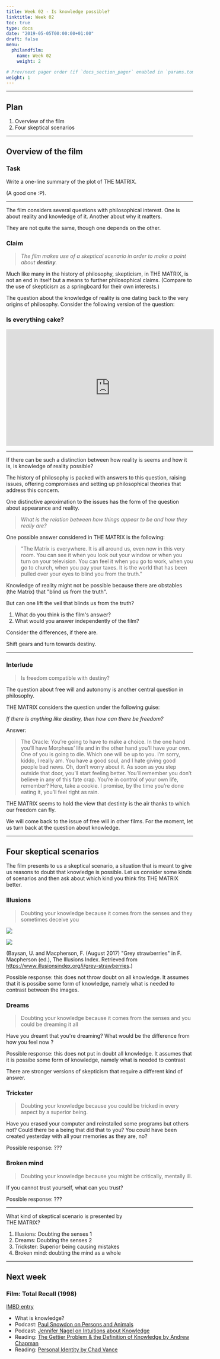 ```yaml
---
title: Week 02 - Is knowledge possible?
linktitle: Week 02 
toc: true
type: docs
date: "2019-05-05T00:00:00+01:00"
draft: false
menu:
  philandfilm:
    name: Week 02
    weight: 2

# Prev/next pager order (if `docs_section_pager` enabled in `params.toml`)
weight: 1
---
```


---

## Plan

1.  Overview of the film
2.  Four skeptical scenarios


---

## Overview of the film

### Task 

Write a one-line summary of the plot of THE MATRIX.

(A good one :P).

---

The film considers several questions with philosophical interest. One is about reality and knowledge of it. Another about why it matters.

They are not quite the same, though one depends on the other.

### Claim

> *The film makes use of a skeptical scenario in order to make a point about **destiny**.*

Much like many in the history of philosophy, skepticism, in THE MATRIX, is not an end in itself but a means to further philosophical claims. (Compare to the use of skepticism as a springboard for their own interests.)

The question about the knowledge of reality is one dating back to the very origins of philosophy. Consider the following version of the question:


### Is everything cake?

<iframe width="560" height="315" src="https://www.youtube-nocookie.com/embed/KIRE8yscK_o" title="YouTube video player" frameborder="0" allow="accelerometer; autoplay; clipboard-write; encrypted-media; gyroscope; picture-in-picture" allowfullscreen></iframe>


---


If there can be such a distinction between how reality is seems and how it is, is knowledge of reality possible?

The history of philosophy is packed with answers to this question, raising issues, offering compromises and setting up philosophical theories that address this concern.

One distinctive aproximation to the issues has the form of the question about appearance and reality. 

>*What is the relation between how things appear to be and how they really are?*

One possible answer considered in THE MATRIX is the following:

>"The Matrix is everywhere. It is all around us, even now in this very room. You can see it when you look out your window or when you turn on your television. You can feel it when you go to work, when you go to church, when you pay your taxes. It is the world that has been pulled over your eyes to blind you from the truth."

Knowledge of reality might not be possible because there are obstables (the Matrix) that "blind us from the truth".

But can one lift the veil that blinds us from the truth? 

1. What do you think is the film's answer?
1. What would you answer independently of the film?

Consider the differences, if there are.

Shift gears and turn towards destiny.

---


### Interlude

> Is freedom compatible with destiny?

The question about free will and autonomy is another central question in philosophy.

THE MATRIX considers the question under the following guise:

*If there is anything like destiny, then how can there be freedom?*

Answer:
> The Oracle: You’re going to have to make a choice. In the one hand you’ll have Morpheus’ life and in the other hand you’ll have your own. One of you is going to die. Which one will be up to you. I’m sorry, kiddo, I really am. You have a good soul, and I hate giving good people bad news. Oh, don’t worry about it. As soon as you step outside that door, you’ll start feeling better. You’ll remember you don’t believe in any of this fate crap. You’re in control of your own life, remember? Here, take a cookie. I promise, by the time you’re done eating it, you’ll feel right as rain.

THE MATRIX seems to hold the view that destinty is the air thanks to which our freedom can fly. 

We will come back to the issue of free will in other films. For the moment, let us turn back at the question about knowledge.

---

## Four skeptical scenarios


The film presents to us a skeptical scenario, a situation that is meant to give us reasons to doubt that knowledge is possible. Let us consider some kinds of scenarios and then ask about which kind you think fits THE MATRIX better.

### Illusions 

> Doubting your knowledge because it comes from the senses and they sometimes deceive you



![](https://www.illusionsindex.org/images/illusions/grey-strawberries/greystrawberriesmainimage.png)

![](https://www.illusionsindex.org/images/illusions/grey-strawberries/greystrawberriesaltered.png.jpg)

(Baysan, U. and Macpherson, F. (August 2017) "Grey strawberries" in F. Macpherson (ed.), The Illusions Index. Retrieved from https://www.illusionsindex.org/i/grey-strawberries.)


Possible response: this does not throw doubt on all knowledge. It assumes that it is possibe some form of knowledge, namely what is needed to contrast between the images.

### Dreams

> Doubting your knowledge because it comes from the senses and you could be dreaming it all


Have you dreamt that you're dreaming? What would be the difference from how you feel now ?

Possible response: this does not put in doubt all knowledge. It assumes that it is possibe some form of knowledge, namely what is needed to contrast

There are stronger versions of skepticism that require a different kind of answer.

### Trickster

> Doubting your knowledge because you could be tricked in every aspect by a superior being.

Have you erased your computer and reinstalled some programs but others not? Could there be a being that did that to you? You could have been created yesterday with all your memories as they are, no?

Possible response: ???


### Broken mind

> Doubting your knowledge because you might be critically, mentally ill.

If you cannot trust yourself, what can you trust?

Possible response: ???


---

What kind of skeptical scenario is presented by  
THE MATRIX?

1.  Illusions: Doubting the senses 1
2.  Dreams: Doubting the senses 2 
3.  Trickster: Superior being causing mistakes
4.  Broken mind: doubting the mind as a whole

---

## Next week

### Film: Total Recall (1998) 
[IMBD entry](https://www.imdb.com/title/tt0100802/)

* What is knowledge?
* Podcast: [Paul Snowdon on Persons and Animals](http://philosophybites.libsyn.com/paul_snowdon_on_persons_and_animals)
* Podcast: [Jennifer Nagel on Intuitions about Knowledge](http://philosophybites.libsyn.com/jennifer-nagel-on-intuitions-about-knoweldge)
* Reading: [The Gettier Problem & the Definition of Knowledge by Andrew Chapman](https://1000wordphilosophy.wordpress.com/2014/04/10/the-gettier-problem/)
* Reading: [Personal Identity by Chad Vance](hhttps://1000wordphilosophy.com/2014/02/10/personal-identity/)
